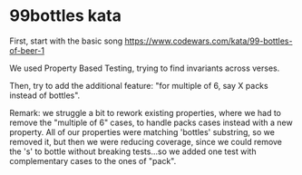99bottles kata
==============

First, start with the basic song
https://www.codewars.com/kata/99-bottles-of-beer-1

We used Property Based Testing, trying to find invariants across verses.

Then, try to add the additional feature: "for multiple of 6, say X packs instead of bottles". 

Remark: we struggle a bit to rework existing properties, where we had to remove the "multiple of 6" cases, to handle packs cases instead with a new property. All of our properties were matching 'bottles' substring, so we removed it, but then we were reducing coverage, since we could remove the 's' to bottle without breaking tests...so we added one test with complementary cases to the ones of "pack".
